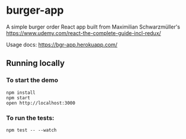 burger-app 
==========

A simple burger order React app built from Maximilian Schwarzmüller's https://www.udemy.com/react-the-complete-guide-incl-redux/

Usage docs: https://bgr-app.herokuapp.com/

## Running locally

### To start the demo

```
npm install
npm start
open http://localhost:3000
```

### To run the tests:
```
npm test -- --watch
```
